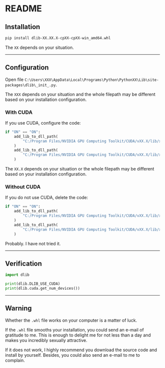# README

## Installation

```bash
pip install dlib-XX.XX.X-cpXX-cpXX-win_amd64.whl
```

The `XX` depends on your situation.

---

## Configuration

Open file `C:\Users\XXX\AppData\Local\Programs\Python\PythonXX\Lib\site-packages\dlib\_init_.py`.

The `XXX` depends on your situation and the whole filepath may be different based on your installation configuration.

### With CUDA

If you use CUDA, configure the code:

```python
if "ON" == "ON":
    add_lib_to_dll_path(
        "C:/Program Files/NVIDIA GPU Computing Toolkit/CUDA/vXX.X/lib/x64/cudnn.lib"
    )
    add_lib_to_dll_path(
        "C:/Program Files/NVIDIA GPU Computing Toolkit/CUDA/vXX.X/lib/x64/cudart.lib"
    )
```

The `XX.X` depends on your situation or the whole filepath may be different based on your installation configuration.

### Without CUDA

If you do not use CUDA, delete the code:

```python
if "ON" == "ON":
    add_lib_to_dll_path(
        "C:/Program Files/NVIDIA GPU Computing Toolkit/CUDA/vXX.X/lib/x64/cudnn.lib"
    )
    add_lib_to_dll_path(
        "C:/Program Files/NVIDIA GPU Computing Toolkit/CUDA/vXX.X/lib/x64/cudart.lib"
    )
```

Probably. I have not tried it.

---

## Verification

```python
import dlib

print(dlib.DLIB_USE_CUDA)
print(dlib.cuda.get_num_devices())
```

---

## Warning

Whether the `.whl` file works on your computer is a matter of luck.

If the `.whl` file smooths your installation, you could send an e-mail of gratitude to me. This is enough to delight me for not less than a day and makes you incredibly sexually attractive.

If it does not work, I highly recommend you download the source code and install by yourself. Besides, you could also send an e-mail to me to complain.
